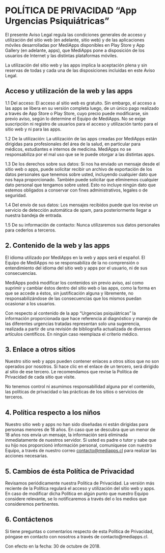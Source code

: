<h1>POLÍTICA DE PRIVACIDAD “App Urgencias Psiquiátricas”</h1>

El presente Aviso Legal regula las condiciones generales de acceso y utilización del sitio web (en adelante, sitio web) y de las aplicaciones móviles desarrolladas por MediApps disponibles en Play Store y App Gallery (en adelante, apps), que MediApps pone a disposición de los usuarios de Internet y las distintas plataformas móviles.

La utilización del sitio web y las apps implica la aceptación plena y sin reservas de todas y cada una de las disposiciones incluidas en este Aviso Legal. 

<h2>Acceso y utilización de la web y las apps</h2>

1.1 Del acceso:
El acceso al sitio web es gratuito. Sin embargo, el acceso a las apps se libera en su versión completa luego, de un único pago realizado a través de App Store o Play Store, cuyo precio puede modificarse, sin previo aviso, según lo determine el Equipo de MediApps. No se exige suscripción ni registro de usuarios para el acceso y utilización tanto para el sitio web y ni para las apps. 

1.2 De la utilización: 
La utilización de las apps creadas por MediApps están dirigidas para profesionales del área de la salud, en particular para médicos, estudiantes e internos de medicina. MediApps no se responsabiliza por el mal uso que se le puede otorgar a las distintas apps. 

1.3 De los derechos sobre sus datos:
Si nos ha enviado un mensaje desde el sitio web o apps, puede solicitar recibir un archivo de exportación de los datos personales que tenemos sobre usted, incluyendo cualquier dato que nos haya proporcionado. También puede solicitar que eliminemos cualquier dato personal que tengamos sobre usted. Esto no incluye ningún dato que estemos obligados a conservar con fines administrativos, legales o de seguridad.

1.4 Del envío de sus datos:
Los mensajes recibidos puede que los revise un servicio de detección automática de spam, para posteriormente llegar a nuestra bandeja de entrada.

1.5 De su información de contacto:
Nunca utilizaremos sus datos personales para cederlos a terceros.


<h2>2. Contenido de la web y las apps</h2>

El idioma utilizado por MediApps en la web y apps será el español. El Equipo de MediApps no se responsabiliza de la no comprensión o entendimiento del idioma del sitio web y apps por el usuario, ni de sus consecuencias.

MediApps podrá modificar los contenidos sin previo aviso, así como suprimir y cambiar éstos dentro del sitio web o las apps, como la forma en que se accede a éstos, sin justificación alguna y libremente, no responsabilizándose de las consecuencias que los mismos puedan ocasionar a los usuarios.

Con respecto al contenido de la app “Urgencias psiquiátricas” la información proporcionada que hace referencia al diagnóstico y manejo de las diferentes urgencias tratadas representan solo una sugerencia, realizada a partir de una revisión de bibliografía actualizada de diversos artículos científicos. En ningún caso reemplaza el criterio médico. 

<h2>3. Enlace a otros sitios</h2>

Nuestro sitio web y apps pueden contener enlaces a otros sitios que no son operados por nosotros. Si hace clic en el enlace de un tercero, será dirigido al sitio de ese tercero. Le recomendamos que revise la Política de Privacidad de cada sitio que visite.

No tenemos control ni asumimos responsabilidad alguna por el contenido, las políticas de privacidad o las prácticas de los sitios o servicios de terceros.

<h2>4. Política respecto a los niños</h2>

Nuestro sitio web y apps no han sido diseñadas ni están dirigidas para personas menores de 18 años. En caso que se descubra que un menor de 18 años nos envía un mensaje, la información será eliminada inmediatamente de nuestros servidor. Si usted es padre o tutor y sabe que su hijo nos proporcionó información personal, comuníquese con nuestro Equipo, a través de nuestro correo contacto@mediapps.cl para realizar las acciones necesarias.

<h2>5. Cambios de ésta Política de Privacidad</h2>

Revisamos periódicamente nuestra Política de Privacidad. La versión más reciente de la Política regulará el acceso y utilización del sitio web y apps. En caso de modificar dicha Política en algún punto que nuestro Equipo considere relevante, se lo notificaremos a través del o los medios que consideremos pertinentes.

<h2>6. Contáctenos</h2>
Si tiene preguntas o comentarios respecto de esta Política de Privacidad, póngase en contacto con nosotros a través de contacto@mediapps.cl.

Con efecto en la fecha: 30 de octubre de 2018.
